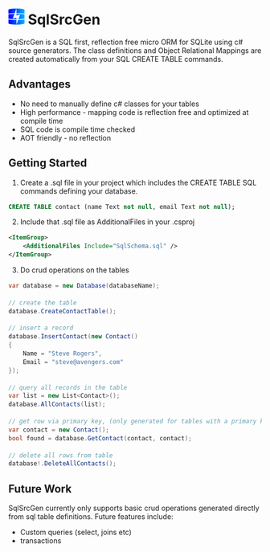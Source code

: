# <img src="Icon/SqlSrcGen.svg" width="32">  SqlSrcGen
SqlSrcGen is a SQL first, reflection free micro ORM for SQLite using c# source generators.
The class definitions and Object Relational Mappings are created automatically from your SQL CREATE TABLE commands.

## Advantages
* No need to manually define c# classes for your tables
* High performance - mapping code is reflection free and optimized at compile time
* SQL code is compile time checked
* AOT friendly - no reflection 

## Getting Started
1. Create a .sql file in your project which includes the CREATE TABLE SQL commands defining your database.
```sql
CREATE TABLE contact (name Text not null, email Text not null);
```

2. Include that .sql file as AdditionalFiles in your .csproj

```xml
<ItemGroup>
    <AdditionalFiles Include="SqlSchema.sql" />
</ItemGroup>
```
3. Do crud operations on the tables

```c#
var database = new Database(databaseName);

// create the table
database.CreateContactTable();

// insert a record
database.InsertContact(new Contact() 
{ 
    Name = "Steve Rogers", 
    Email = "steve@avengers.com"
});

// query all records in the table
var list = new List<Contact>();
database.AllContacts(list);

// get row via primary key, (only generated for tables with a primary key)
var contact = new Contact();
bool found = database.GetContact(contact, contact);

// delete all rows from table
database!.DeleteAllContacts();
```

## Future Work
SqlSrcGen currently only supports basic crud operations generated directly from sql table definitions. Future features include:
* Custom queries (select, joins etc)
* transactions
